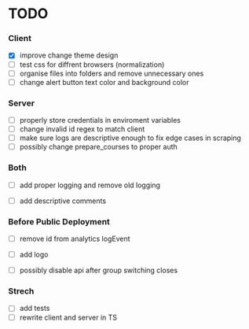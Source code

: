 # TODO

### Client
- [x] improve change theme design
- [ ] test css for diffrent browsers (normalization)
- [ ] organise files into folders and remove unnecessary ones 
- [ ] change alert button text color and background color

### Server
- [ ] properly store credentials in enviroment variables
- [ ] change invalid id regex to match client
- [ ] make sure logs are descriptive enough to fix edge cases in scraping
- [ ] possibly change prepare_courses to proper auth

### Both
- [ ] add proper logging and remove old logging
- [ ] add descriptive comments


### Before Public Deployment
- [ ] remove id from analytics logEvent
- [ ] add logo
- [ ] possibly disable api after group switching closes


### Strech
- [ ] add tests
- [ ] rewrite client and server in TS